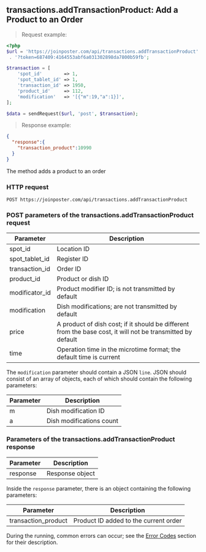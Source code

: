 ## transactions.addTransactionProduct: Add a Product to an Order

> Request example:

```php
<?php
$url = 'https://joinposter.com/api/transactions.addTransactionProduct'
 . '?token=687409:4164553abf6a031302898da7800b59fb';

$transaction = [
    'spot_id'        => 1,
    'spot_tablet_id' => 1,
    'transaction_id' => 1950,
    'product_id'     => 112,
    'modification'   => '[{"m":19,"a":1}]',
];

$data = sendRequest($url, 'post', $transaction);
```

> Response example:

```json
{  
  "response":{  
    "transaction_product":10990
  }
}
```

The method adds a product to an order

### HTTP request

`POST https://joinposter.com/api/transactions.addTransactionProduct`

### POST parameters of the transactions.addTransactionProduct request

Parameter | Description
--------- | -----------
spot_id | Location ID
spot_tablet_id | Register ID
transaction_id | Order ID
product_id | Product or dish ID
modificator_id | Product modifier ID; is not transmitted by default
modification | Dish modifications; are not transmitted by default
price | A product of dish cost; if it should be different from the base cost, it will not be transmitted by default
time | Operation time in the microtime format; the default time is current

The `modification` parameter should contain a JSON `line`. JSON should consist of an array of objects, each of which should contain the following parameters:

Parameter | Description
--------- | -----------
m | Dish modification ID
a | Dish modifications count

### Parameters of the transactions.addTransactionProduct response

Parameter | Description
--------- | -----------
response | Response object

Inside the `response` parameter, there is an object containing the following parameters:

Parameter | Description
--------- | -----------
transaction_product | Product ID added to the current order

During the running, common errors can occur; see the [Error Codes](/en/docs/v3/web/errors) section for their description.

